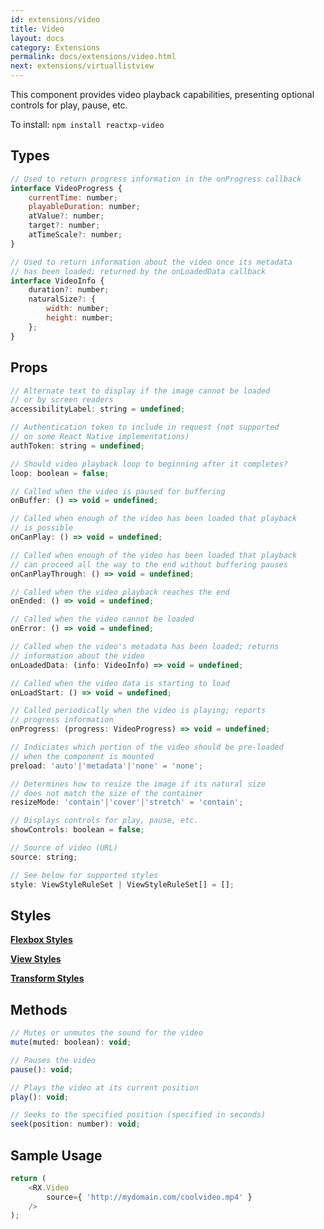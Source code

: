 ```yaml
---
id: extensions/video
title: Video
layout: docs
category: Extensions
permalink: docs/extensions/video.html
next: extensions/virtuallistview
---
```


This component provides video playback capabilities, presenting optional controls for play, pause, etc.

To install: ```npm install reactxp-video```

## Types
``` javascript
// Used to return progress information in the onProgress callback 
interface VideoProgress {
    currentTime: number;
    playableDuration: number;
    atValue?: number;
    target?: number;
    atTimeScale?: number;
}

// Used to return information about the video once its metadata
// has been loaded; returned by the onLoadedData callback
interface VideoInfo {
    duration?: number;
    naturalSize?: {
        width: number;
        height: number;
    };
}
```

## Props
``` javascript
// Alternate text to display if the image cannot be loaded
// or by screen readers
accessibilityLabel: string = undefined;

// Authentication token to include in request (not supported
// on some React Native implementations)
authToken: string = undefined;

// Should video playback loop to beginning after it completes?
loop: boolean = false;

// Called when the video is paused for buffering
onBuffer: () => void = undefined;

// Called when enough of the video has been loaded that playback
// is possible
onCanPlay: () => void = undefined;

// Called when enough of the video has been loaded that playback
// can proceed all the way to the end without buffering pauses
onCanPlayThrough: () => void = undefined;

// Called when the video playback reaches the end
onEnded: () => void = undefined;

// Called when the video cannot be loaded
onError: () => void = undefined;

// Called when the video's metadata has been loaded; returns
// information about the video
onLoadedData: (info: VideoInfo) => void = undefined;

// Called when the video data is starting to load
onLoadStart: () => void = undefined;

// Called periodically when the video is playing; reports
// progress information
onProgress: (progress: VideoProgress) => void = undefined;

// Indiciates which portion of the video should be pre-loaded
// when the component is mounted
preload: 'auto'|'metadata'|'none' = 'none';

// Determines how to resize the image if its natural size
// does not match the size of the container
resizeMode: 'contain'|'cover'|'stretch' = 'contain';

// Displays controls for play, pause, etc.
showControls: boolean = false;

// Source of video (URL)
source: string;

// See below for supported styles
style: ViewStyleRuleSet | ViewStyleRuleSet[] = [];
```

## Styles
[**Flexbox Styles**](/reactxp/docs/styles.html#flexbox-style-attributes)

[**View Styles**](/reactxp/docs/styles.html#view-style-attributes)

[**Transform Styles**](/reactxp/docs/styles.html#transform-style-attributes)


## Methods
``` javascript
// Mutes or unmutes the sound for the video
mute(muted: boolean): void;

// Pauses the video
pause(): void;

// Plays the video at its current position
play(): void;

// Seeks to the specified position (specified in seconds)
seek(position: number): void;
```

## Sample Usage
``` javascript
return (
    <RX.Video
        source={ 'http://mydomain.com/coolvideo.mp4' }
    />
);
```
